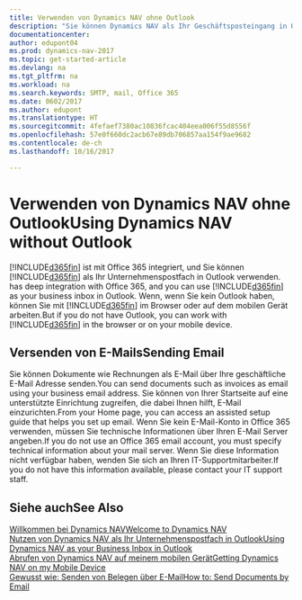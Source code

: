 ```yaml
---
title: Verwenden von Dynamics NAV ohne Outlook
description: "Sie können Dynamics NAV als Ihr Geschäftsposteingang in Outlook verwenden, da es mit Office 365 integriert ist. Sie können aber auch ohne Outlook in einem Browser oder auf dem mobilen Gerät arbeiten."
documentationcenter: 
author: edupont04
ms.prod: dynamics-nav-2017
ms.topic: get-started-article
ms.devlang: na
ms.tgt_pltfrm: na
ms.workload: na
ms.search.keywords: SMTP, mail, Office 365
ms.date: 0602/2017
ms.author: edupont
ms.translationtype: HT
ms.sourcegitcommit: 4fefaef7380ac10836fcac404eea006f55d8556f
ms.openlocfilehash: 57e0f660dc2acb67e89db706857aa154f9ae9682
ms.contentlocale: de-ch
ms.lasthandoff: 10/16/2017

---
```

# <a name="using-dynamics-nav-without-outlook"></a><span data-ttu-id="0508f-103">Verwenden von Dynamics NAV ohne Outlook</span><span class="sxs-lookup"><span data-stu-id="0508f-103">Using Dynamics NAV without Outlook</span></span>
[!INCLUDE[d365fin](includes/d365fin_md.md)]<span data-ttu-id="0508f-104"> ist mit Office 365 integriert, und Sie können [!INCLUDE[d365fin](includes/d365fin_md.md)] als Ihr Unternehmenspostfach in Outlook verwenden.</span><span class="sxs-lookup"><span data-stu-id="0508f-104"> has deep integration with Office 365, and you can use [!INCLUDE[d365fin](includes/d365fin_md.md)] as your business inbox in Outlook.</span></span> <span data-ttu-id="0508f-105">Wenn, wenn Sie kein Outlook haben, können Sie mit [!INCLUDE[d365fin](includes/d365fin_md.md)] im Browser oder auf dem mobilen Gerät arbeiten.</span><span class="sxs-lookup"><span data-stu-id="0508f-105">But if you do not have Outlook, you can work with [!INCLUDE[d365fin](includes/d365fin_md.md)] in the browser or on your mobile device.</span></span>  

## <a name="sending-email"></a><span data-ttu-id="0508f-106">Versenden von E-Mails</span><span class="sxs-lookup"><span data-stu-id="0508f-106">Sending Email</span></span>
<span data-ttu-id="0508f-107">Sie können Dokumente wie Rechnungen als E-Mail über Ihre geschäftliche E-Mail Adresse senden.</span><span class="sxs-lookup"><span data-stu-id="0508f-107">You can send documents such as invoices as email using your business email address.</span></span> <span data-ttu-id="0508f-108">Sie können von Ihrer Startseite auf eine unterstützte Einrichtung zugreifen, die dabei Ihnen hilft, E-Mail einzurichten.</span><span class="sxs-lookup"><span data-stu-id="0508f-108">From your Home page, you can access an assisted setup guide that helps you set up email.</span></span> <span data-ttu-id="0508f-109">Wenn Sie kein E-Mail-Konto in Office 365 verwenden, müssen Sie technische Informationen über Ihren E-Mail Server angeben.</span><span class="sxs-lookup"><span data-stu-id="0508f-109">If you do not use an Office 365 email account, you must specify technical information about your mail server.</span></span> <span data-ttu-id="0508f-110">Wenn Sie diese Information nicht verfügbar haben, wenden Sie sich an Ihren IT-Supportmitarbeiter.</span><span class="sxs-lookup"><span data-stu-id="0508f-110">If you do not have this information available, please contact your IT support staff.</span></span>  


## <a name="see-also"></a><span data-ttu-id="0508f-111">Siehe auch</span><span class="sxs-lookup"><span data-stu-id="0508f-111">See Also</span></span>
[<span data-ttu-id="0508f-112">Willkommen bei Dynamics NAV</span><span class="sxs-lookup"><span data-stu-id="0508f-112">Welcome to Dynamics NAV</span></span>](index.md)  
[<span data-ttu-id="0508f-113">Nutzen von Dynamics NAV als Ihr Unternehmenspostfach in Outlook</span><span class="sxs-lookup"><span data-stu-id="0508f-113">Using Dynamics NAV as your Business Inbox in Outlook</span></span>](madeira-outlook.md)  
[<span data-ttu-id="0508f-114">Abrufen von Dynamics NAV auf meinem mobilen Gerät</span><span class="sxs-lookup"><span data-stu-id="0508f-114">Getting Dynamics NAV on my Mobile Device</span></span>](install-mobile-app.md)  
[<span data-ttu-id="0508f-115">Gewusst wie: Senden von Belegen über E-Mail</span><span class="sxs-lookup"><span data-stu-id="0508f-115">How to: Send Documents by Email</span></span>](ui-how-send-documents-email.md)


